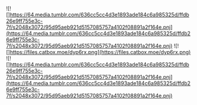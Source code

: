 ![! []https://64.media.tumblr.com/636cc5cc4d3e1893ade184c6a985325d/ffdb26e9ff755e3c-7f/s2048x3072/95d95aeb921d5157085757a4102f08891a2f164e.pnj](https://64.media.tumblr.com/636cc5cc4d3e1893ade184c6a985325d/ffdb26e9ff755e3c-7f/s2048x3072/95d95aeb921d5157085757a4102f08891a2f164e.pnj)
![! []https://files.catbox.moe/dyp6rx.png](https://files.catbox.moe/dyp6rx.png)
![! []https://64.media.tumblr.com/636cc5cc4d3e1893ade184c6a985325d/ffdb26e9ff755e3c-7f/s2048x3072/95d95aeb921d5157085757a4102f08891a2f164e.pnj](https://64.media.tumblr.com/636cc5cc4d3e1893ade184c6a985325d/ffdb26e9ff755e3c-7f/s2048x3072/95d95aeb921d5157085757a4102f08891a2f164e.pnj)
